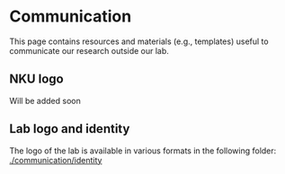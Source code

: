 # Communication
This page contains resources and materials (e.g., templates) useful to communicate our research outside our lab.

## NKU logo
Will be added soon

## Lab logo and identity
The logo of the lab is available in various formats in the following folder: [./communication/identity](./communication/identity)

